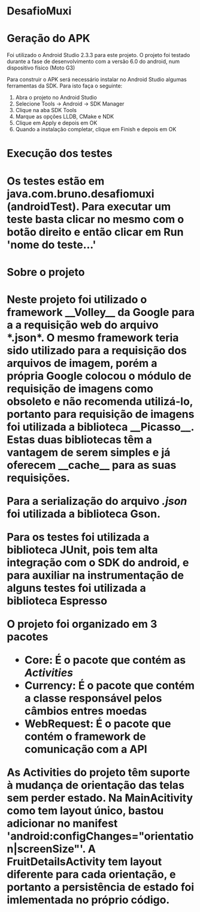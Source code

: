 ﻿# DesafioMuxi

<h1>Geração do APK</h1>
Foi utilizado o Android Studio 2.3.3 para este projeto. O projeto foi testado durante a fase de desenvolvimento com a versão 6.0 do android, num dispositivo físico (Moto G3)

Para construir o APK será necessário instalar no Android Studio algumas ferramentas da SDK. Para isto faça o seguinte:
1. Abra o projeto no Android Studio
2. Selecione Tools -> Android -> SDK Manager
3. Clique na aba SDK Tools 
4. Marque as opções LLDB, CMake e NDK
5. Clique em Apply e depois em OK
6. Quando a instalação completar, clique em Finish e depois em OK

<h1>Execução dos testes<h1>
Os testes estão em java.com.bruno.desafiomuxi (androidTest). Para executar um teste basta clicar no mesmo com o botão direito e então clicar em Run 'nome do teste...'

<h1>Sobre o projeto<h1>
Neste projeto foi utilizado o framework __Volley__ da Google para a a requisição web do arquivo *.json*. O mesmo framework teria sido utilizado para a requisição dos arquivos de imagem, porém a própria Google colocou o módulo de requisição de imagens como obsoleto e não recomenda utilizá-lo, portanto para requisição de imagens foi utilizada a biblioteca __Picasso__. Estas duas bibliotecas têm a vantagem de serem simples e já oferecem __cache__ para as suas requisições.

Para a serialização do arquivo *.json* foi utilizada a biblioteca __Gson__.

Para os testes foi utilizada a biblioteca __JUnit__, pois tem alta integração com o SDK do android, e para auxiliar na instrumentação de alguns testes foi utilizada a biblioteca __Espresso__

O projeto foi organizado em 3 pacotes
* Core: É o pacote que contém as *Activities*
* Currency: É o pacote que contém a classe responsável pelos câmbios entres moedas
* WebRequest: É o pacote que contém o framework de comunicação com a API

As Activities do projeto têm suporte à mudança de orientação das telas sem perder estado. Na __MainAcitivity__ como tem layout único, bastou adicionar no manifest 'android:configChanges="orientation|screenSize"'. A __FruitDetailsActivity__ tem layout diferente para cada orientação, e portanto a persistência de estado foi imlementada no próprio código.